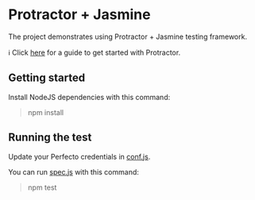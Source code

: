 # Protractor + Jasmine
The project demonstrates using Protractor + Jasmine testing framework.

:information_source: Click [here](http://developers.perfectomobile.com/display/PD/Protractor) for a guide to get started with Protractor.

## Getting started
Install NodeJS dependencies with this command:

> npm install

## Running the test
Update your Perfecto credentials in [conf.js](conf.js).

You can run [spec.js](spec.js) with this command:

> npm test
